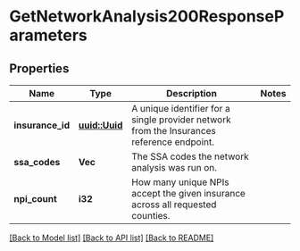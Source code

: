 # GetNetworkAnalysis200ResponseParameters

## Properties

Name | Type | Description | Notes
------------ | ------------- | ------------- | -------------
**insurance_id** | [**uuid::Uuid**](uuid::Uuid.md) | A unique identifier for a single provider network from the Insurances reference endpoint. | 
**ssa_codes** | **Vec<String>** | The SSA codes the network analysis was run on. | 
**npi_count** | **i32** | How many unique NPIs accept the given insurance across all requested counties. | 

[[Back to Model list]](../README.md#documentation-for-models) [[Back to API list]](../README.md#documentation-for-api-endpoints) [[Back to README]](../README.md)


